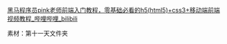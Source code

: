 [黑马程序员pink老师前端入门教程，零基础必看的h5(html5)+css3+移动端前端视频教程_哔哩哔哩_bilibili](https://www.bilibili.com/video/BV14J4114768?p=301&spm_id_from=pageDriver&vd_source=be746efb77e979ca275e4f65f2d8cda3)



素材：第十一天文件夹